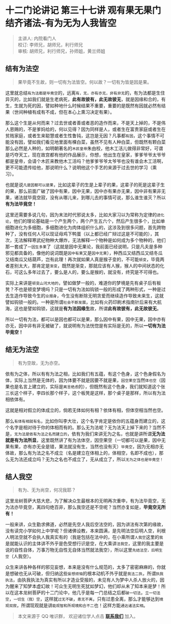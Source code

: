 # 十二门论讲记 第三十七讲 观有果无果门 结齐诸法-有为无为人我皆空

> 主讲人: 内院看门人 <br />
> 校订: 李师兄，胡师兄，利行师兄 <br />
> 审核: 胡师兄，利行师兄，孙师姐，黄兰师姐 <br />

## 结有为法空

> 果毕竟不生故，则一切有为法皆空。何以故？一切有为皆是因是果。

这里就总结`有为法都是毕竟空`的，远离`有，无，亦有亦无，非有非无`的，有为法都是生住异灭的，比如我们就是生老病死，**此有故彼有，此无故彼无**，就是因缘和合的，有生，生就为死的因，譬如种地什么时候结果不重要，重要的是既然有因就必然有结果（世间种植有成有不成，但在本心上熏习决定有果）。

那么这个生是从何而来？过去世或者善或者恶的造作而来，不是天上掉的，不是伟人恩赐的，不是爹妈给的，何以见得？因为同样是人，或者生在富贵家庭或者生在贫贱家庭，或者生来聪慧或者生性鲁钝，这岂是无因？凡事都`有因`，这个事情不可能没有因，譬如我们看见地里面有棵白菜，虽然不见有人种白菜，但既然有颗白菜那么必然是人种的，如明朝著名的`木匠皇帝`朱由校，他木工活儿做得非常好，可谓是巧夺天工，现在故宫都有他的作品展示，你想，他出生在皇家，爹爹爷爷太爷爷都是皇帝，会请个木匠来教他木工活吗？他爹爹爷爷太爷爷也没有谁会木工活啊，更不可能遗传给他，那说明什么？说明他这个手艺的来源于过去世的学习（熏习）。

也就是说`凡是因都可以是果`，比如这辈子的生是上辈子的果，这辈子的死是这辈子生的果，那么前面广破了因中有果，因中无果，因中亦有果亦无果，因中非有果非无果，诸法就毕竟空寂，没有从哪儿来，到哪儿去的事情可说，那么谁生谁灭？所以**有为法毕竟空！**

这里还需要多说几句，因为末法时代邪说太多，比如大家习以为常称为定律的`进化论`，他们的理论基础是一个产生两个，两个产生五六个，然后产生很多个，比如单细胞进化为多细胞，多细胞进化为肉体组织什么的，这涉及到很多问题，首先跨物种了，没有任何人可以现证母鸡下鸭蛋（以上都已经广辩过这是不可能的），其次，无法解释寒武纪物种大爆炸，无法解释一个物种是如何成为多个物种的，他们那一套成了`一因生多果`了（这就是因中无果论，我前面已经说明，只是凡夫是多种邪见都具备的，像他的说词既是`因中有果`又是`因中无果`），种西瓜又结西瓜又结冬瓜又结南瓜又结葫芦，岂有此理！再次就如果人真是猴子变的，不可能`顿变`，毕竟两者差别太大，那肯定是`渐变`，既然是渐变，那就应该有人猴，猴人的中间状态的化石，可这么多年过去了，要么是人的，要么是猴的，就没有，终究是不可得也。

实际上来讲是`顿变山河大地的`，譬如做梦一般的，难道你的梦境是先有桌子后有板凳？不也是顿变梦境吗？只是一切有为法如钩锁一般的形成了两种形式，一种是过去生造作导致今生的`业报身`，今生没有断除无明贪爱而继续造作导致未来生，这就譬如钩锁一般的。一种是所谓`社会不断发展`，比如有火药印刷术指南针后来有大航海，这也是譬如钩锁，这就是**有为法因缘生**故，所谓**此有故彼有，此无故彼无**。

所以一切有为法，都可以是因也都可以是果，那么因中有果，因中无果，因中亦有亦无，因中非有非无被破了，就说明有为法恍惚是有实际是无的，所以**一切有为法毕竟空！**

## 结无为法空

> 有为空故，无为亦空。

依有为之体，所以有有为法之相，比如我们有五蕴，有这个色身，这个色身假名为体，实际上当然是无体的，因为体要不就是因要不就是果，`因空果空`当然`体也空`（因果也是名言上建立的，实际是`离言绝虑`的），但既然有这个色身，我们就知道这个张三长这个样子，李四长那个样子，这个板凳是这样，那个桌子是那样，所以有为法相依体有。

这就是相对假立的体成立的，倘若无体如何有相？依体有相，但体空相当然也空。

那么`有体有相就有名`，比如你叫李大壮，这个名字肯定是依你的五蕴身而建立的，这个名字是相对待于你的体相而有的。那么无为法呢？无为法天上掉下来的？当然不是，`无为法是依有为法之名而建立的`，依有为我们来讲无为之名，也就是讲所谓**无为法就是有为法所显**，这里既然讲了有为法体空，因空果空（一切都可以是果，因中无果有果，亦有亦无全是错，果法就没有生，当然也没有灭）`毕竟空`，因为无相亦无体故，那么有为法之名不成立（名是建立在体相上的，体相空，名即不成也），那么无为法还成立吗？无为之名也不成立了，无从成立了，所以`无为之体也是毕竟空！`

## 结人我空

> 有为、无为尚空，何况我耶？

这里龙树菩萨大慈大悲，为了解决众生最根本的无明再次重申，有为法毕竟空，无为法亦毕竟空，离四句绝百非，那么我空还是不空呢？当然亦复如是，**毕竟空无所有！**

一般来讲，众生勤求佛道，必然是先空人我后空法空的，因为讲法有次第的缘故，没有读完小学如何上中学呢？但诸佛设教，本来圆满，是先明法空后明人空，利根人明法空就不会执人我真实有的（我是包括在法中的，在小乘所谓`人我空`这里的`我`是就能认识的主体讲不外乎是色受想行识是空，在大乘讲`法我空`，这里的我主要是说的自性自体，万事万物无自性无自体当然就法我空），所以这里`先结法空，后明生空`（人我空）。

众生来讲各种各样的邪见妄想，本来是没有什么规范的，太多了密密麻麻的，你就是想破也无从可破，但归纳这些`妄想烦恼`的根本动机不外乎就是`我法二执`，所谓`执我执法`，由执我执法为真实有所以才造业受报的，未见有人为梦中人杀人放火的，因为醒来了知梦本虚幻故！可众生无明生死犹如梦幻，他们却从未了知本来是梦！所以在这本龙树菩萨的十二门论中，他几乎是每一门总结之后都`破一切法`，`立一切法空`，`一切生（我）空`，这样就`过无不破`，`患无不离`，只有过患全离，那么才能够达到`境观双寂`，所谓现观就是讲`能观智和所观境和合不二`也！这样方能`通达诸法实相`。

> 本文来源于 QQ 唯识群， 欢迎诸位学人点击 **[联系我们](https://mp.weixin.qq.com/s/lZCfWjmLjgNR165Tx4_bCQ)** 加入。
